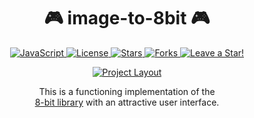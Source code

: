 <p align="center">
  <h1 align="center">🎮 image-to-8bit 🎮</h1>
</p>

<p align="center">
  <a href="https://github.com/ajmeese7/image-to-8bit/search?l=javascript">
    <img src="https://img.shields.io/badge/language-javascript-blue?color=FF69B4" alt="JavaScript" />
  </a>
  <a href="https://github.com/ajmeese7/image-to-8bit/blob/master/LICENSE.md">
    <img src="https://img.shields.io/github/license/ajmeese7/image-to-8bit" alt="License" />
  </a>
  <a href="https://github.com/ajmeese7/image-to-8bit/stargazers">
    <img src="https://img.shields.io/github/stars/ajmeese7/image-to-8bit" alt="Stars" />
  </a>
  <a href="https://github.com/ajmeese7/image-to-8bit/network/members">
    <img src="https://img.shields.io/github/forks/ajmeese7/image-to-8bit" alt="Forks" />
  </a>
  <a href="https://github.com/ajmeese7/image-to-8bit/stargazers">
    <img src="https://img.shields.io/static/v1?label=%F0%9F%8C%9F&message=If%20Useful&style=style=flat&color=BC4E99" alt="Leave a Star!"/>
  </a>
</p>

<p align="center">
  <a href="https://aaronmeese.com/image-to-8bit/">
    <img src="https://user-images.githubusercontent.com/17814535/93021685-abdeb980-f5a9-11ea-8414-addc72326d92.png" alt="Project Layout" title="Project layout" />
  </a>
</p>

<p align="center">
This is a functioning implementation of the <br /><a href="https://github.com/rogeriopvl/8bit">8-bit library</a>
with an attractive user interface.
</p>